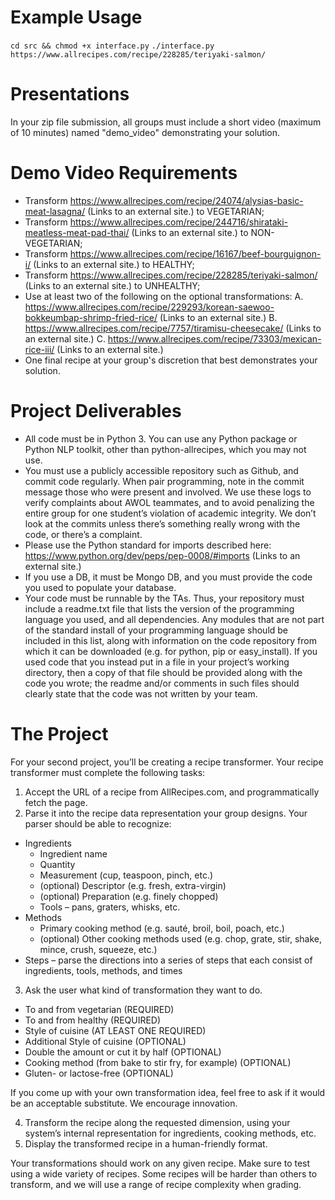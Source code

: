 # Example Usage

`cd src && chmod +x interface.py`
`./interface.py https://www.allrecipes.com/recipe/228285/teriyaki-salmon/`

# Presentations

In your zip file submission, all groups must include a short video (maximum of 10 minutes) named "demo_video" demonstrating your solution.

# Demo Video Requirements

- Transform https://www.allrecipes.com/recipe/24074/alysias-basic-meat-lasagna/ (Links to an external site.) to VEGETARIAN;
- Transform https://www.allrecipes.com/recipe/244716/shirataki-meatless-meat-pad-thai/ (Links to an external site.) to NON-VEGETARIAN;
- Transform https://www.allrecipes.com/recipe/16167/beef-bourguignon-i/ (Links to an external site.) to HEALTHY;
- Transform https://www.allrecipes.com/recipe/228285/teriyaki-salmon/ (Links to an external site.) to UNHEALTHY;
- Use at least two of the following on the optional transformations:
A. https://www.allrecipes.com/recipe/229293/korean-saewoo-bokkeumbap-shrimp-fried-rice/ (Links to an external site.)
B. https://www.allrecipes.com/recipe/7757/tiramisu-cheesecake/ (Links to an external site.)
C. https://www.allrecipes.com/recipe/73303/mexican-rice-iii/ (Links to an external site.)
- One final recipe at your group's discretion that best demonstrates your solution.

# Project Deliverables

- All code must be in Python 3. You can use any Python package or Python NLP toolkit, other than python-allrecipes, which you may not use.
- You must use a publicly accessible repository such as Github, and commit code regularly. When pair programming, note in the commit message those who were present and involved. We use these logs to verify complaints about AWOL teammates, and to avoid penalizing the entire group for one student’s violation of academic integrity. We don’t look at the commits unless there’s something really wrong with the code, or there’s a complaint.
- Please use the Python standard for imports described here: https://www.python.org/dev/peps/pep-0008/#imports (Links to an external site.)
- If you use a DB, it must be Mongo DB, and you must provide the code you used to populate your database.
- Your code must be runnable by the TAs. Thus, your repository must include a readme.txt file that lists the version of the programming language you used, and all dependencies. Any modules that are not part of the standard install of your programming language should be included in this list, along with information on the code repository from which it can be downloaded (e.g. for python, pip or easy_install). If you used code that you instead put in a file in your project’s working directory, then a copy of that file should be provided along with the code you wrote; the readme and/or comments in such files should clearly state that the code was not written by your team.

# The Project

For your second project, you’ll be creating a recipe transformer. Your recipe transformer must complete the following tasks:

1. Accept the URL of a recipe from AllRecipes.com, and programmatically fetch the page.
2. Parse it into the recipe data representation your group designs. Your parser should be able to recognize:
  - Ingredients
  	- Ingredient name
  	- Quantity
  	- Measurement (cup, teaspoon, pinch, etc.)
  	- (optional) Descriptor (e.g. fresh, extra-virgin)
  	- (optional) Preparation (e.g. finely chopped)
  	- Tools – pans, graters, whisks, etc.
  - Methods
  	- Primary cooking method (e.g. sauté, broil, boil, poach, etc.)
	- (optional) Other cooking methods used (e.g. chop, grate, stir, shake, mince, crush, squeeze, etc.)
  - Steps – parse the directions into a series of steps that each consist of ingredients, tools, methods, and times
3. Ask the user what kind of transformation they want to do.
- To and from vegetarian (REQUIRED)
- To and from healthy (REQUIRED)
- Style of cuisine (AT LEAST ONE REQUIRED)
- Additional Style of cuisine (OPTIONAL)
- Double the amount or cut it by half (OPTIONAL)
- Cooking method (from bake to stir fry, for example) (OPTIONAL)
- Gluten- or lactose-free (OPTIONAL)

If you come up with your own transformation idea, feel free to ask if it would be an acceptable substitute. We encourage innovation.

4. Transform the recipe along the requested dimension, using your system’s internal representation for ingredients, cooking methods, etc.
5. Display the transformed recipe in a human-friendly format.

Your transformations should work on any given recipe. Make sure to test using a wide variety of recipes. Some recipes will be harder than others to transform, and we will use a range of recipe complexity when grading.
